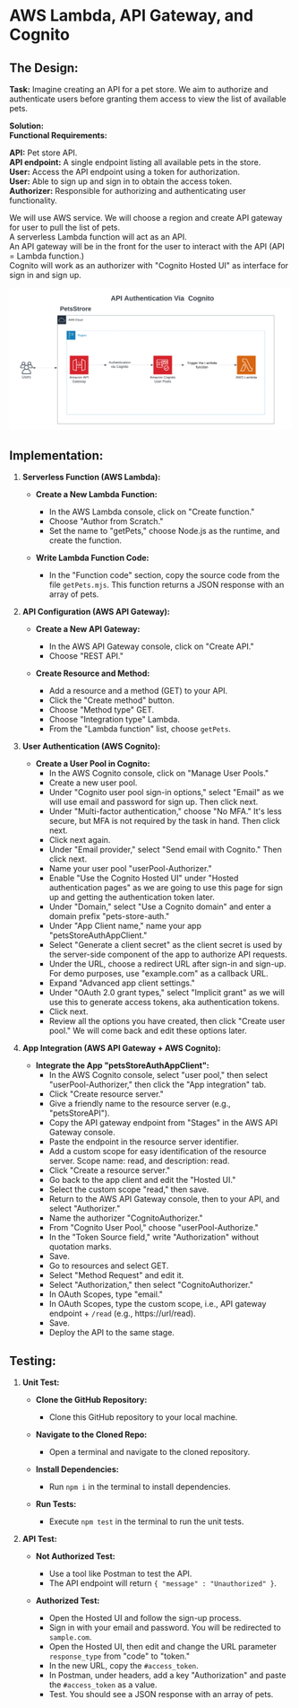 # AWS Lambda, API Gateway, and Cognito

## The Design:

**Task:**
Imagine creating an API for a pet store. We aim to authorize and authenticate users before granting them access to view the list of available pets.

**Solution:**\
**Functional Requirements:**

**API:** Pet store API.\
**API endpoint:** A single endpoint listing all available pets in the store.\
**User:** Access the API endpoint using a token for authorization.\
**User:** Able to sign up and sign in to obtain the access token.\
**Authorizer:** Responsible for authorizing and authenticating user functionality.

We will use AWS service. We will choose a region and create API gateway for user to pull the list of pets.\
A serverless Lambda function will act as an API.\
An API gateway will be in the front for the user to interact with the API (API = Lambda function.)\
Cognito will work as an authorizer with "Cognito Hosted UI" as interface for sign in and sign up.

![Pets Store Diagram](images/pets-store-diagram.png)

## Implementation:

1. **Serverless Function (AWS Lambda):**

   - **Create a New Lambda Function:**

     - In the AWS Lambda console, click on "Create function."
     - Choose "Author from Scratch."
     - Set the name to "getPets," choose Node.js as the runtime, and create the function.

   - **Write Lambda Function Code:**
     - In the "Function code" section, copy the source code from the file `getPets.mjs`. This function returns a JSON response with an array of pets.

2. **API Configuration (AWS API Gateway):**

   - **Create a New API Gateway:**

     - In the AWS API Gateway console, click on "Create API."
     - Choose "REST API."

   - **Create Resource and Method:**
     - Add a resource and a method (GET) to your API.
     - Click the "Create method" button.
     - Choose "Method type" GET.
     - Choose "Integration type" Lambda.
     - From the "Lambda function" list, choose `getPets`.

3. **User Authentication (AWS Cognito):**

   - **Create a User Pool in Cognito:**
     - In the AWS Cognito console, click on "Manage User Pools."
     - Create a new user pool.
     - Under "Cognito user pool sign-in options," select "Email" as we will use email and password for sign up. Then click next.
     - Under "Multi-factor authentication," choose "No MFA." It's less secure, but MFA is not required by the task in hand. Then click next.
     - Click next again.
     - Under "Email provider," select "Send email with Cognito." Then click next.
     - Name your user pool "userPool-Authorizer."
     - Enable "Use the Cognito Hosted UI" under "Hosted authentication pages" as we are going to use this page for sign up and getting the authentication token later.
     - Under "Domain," select "Use a Cognito domain" and enter a domain prefix "pets-store-auth."
     - Under "App Client name," name your app "petsStoreAuthAppClient."
     - Select "Generate a client secret" as the client secret is used by the server-side component of the app to authorize API requests.
     - Under the URL, choose a redirect URL after sign-in and sign-up. For demo purposes, use "example.com" as a callback URL.
     - Expand "Advanced app client settings."
     - Under "OAuth 2.0 grant types," select "Implicit grant" as we will use this to generate access tokens, aka authentication tokens.
     - Click next.
     - Review all the options you have created, then click "Create user pool." We will come back and edit these options later.

4. **App Integration (AWS API Gateway + AWS Cognito):**

   - **Integrate the App "petsStoreAuthAppClient":**
     - In the AWS Cognito console, select "user pool," then select "userPool-Authorizer," then click the "App integration" tab.
     - Click "Create resource server."
     - Give a friendly name to the resource server (e.g., "petsStoreAPI").
     - Copy the API gateway endpoint from "Stages" in the AWS API Gateway console.
     - Paste the endpoint in the resource server identifier.
     - Add a custom scope for easy identification of the resource server. Scope name: read, and description: read.
     - Click "Create a resource server."
     - Go back to the app client and edit the "Hosted UI."
     - Select the custom scope "read," then save.
     - Return to the AWS API Gateway console, then to your API, and select "Authorizer."
     - Name the authorizer "CognitoAuthorizer."
     - From "Cognito User Pool," choose "userPool-Authorize."
     - In the "Token Source field," write "Authorization" without quotation marks.
     - Save.
     - Go to resources and select GET.
     - Select "Method Request" and edit it.
     - Select "Authorization," then select "CognitoAuthorizer."
     - In OAuth Scopes, type "email."
     - In OAuth Scopes, type the custom scope, i.e., API gateway endpoint + `/read` (e.g., https://url/read).
     - Save.
     - Deploy the API to the same stage.

## Testing:

1. **Unit Test:**

   - **Clone the GitHub Repository:**

     - Clone this GitHub repository to your local machine.

   - **Navigate to the Cloned Repo:**

     - Open a terminal and navigate to the cloned repository.

   - **Install Dependencies:**

     - Run `npm i` in the terminal to install dependencies.

   - **Run Tests:**
     - Execute `npm test` in the terminal to run the unit tests.

2. **API Test:**

   - **Not Authorized Test:**

     - Use a tool like Postman to test the API.
     - The API endpoint will return `{ "message" : "Unauthorized" }`.

   - **Authorized Test:**
     - Open the Hosted UI and follow the sign-up process.
     - Sign in with your email and password. You will be redirected to `sample.com`.
     - Open the Hosted UI, then edit and change the URL parameter `response_type` from "code" to "token."
     - In the new URL, copy the `#access_token`.
     - In Postman, under headers, add a key "Authorization" and paste the `#access_token` as a value.
     - Test. You should see a JSON response with an array of pets.
